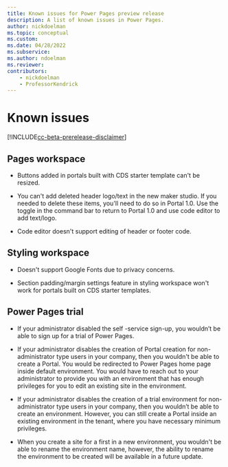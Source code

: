 ```yaml
---
title: Known issues for Power Pages preview release
description: A list of known issues in Power Pages.
author: nickdoelman
ms.topic: conceptual
ms.custom: 
ms.date: 04/28/2022
ms.subservice:
ms.author: ndoelman 
ms.reviewer: 
contributors:
    - nickdoelman
    - ProfessorKendrick
---
```

# Known issues

[!INCLUDE[cc-beta-prerelease-disclaimer](includes/cc-beta-prerelease-disclaimer.md)]

## Pages workspace

- Buttons added in portals built with CDS starter template can't be resized.

- You can't add deleted header logo/text in the new maker studio.  If you needed to delete these items, you'll need to do so in Portal 1.0.  Use the toggle in the command bar to return to Portal 1.0 and use code editor to add text/logo.

- Code editor doesn't support editing of header or footer code.

## Styling workspace

- Doesn't support Google Fonts due to privacy concerns.

- Section padding/margin settings feature in styling workspace won't work for portals built on CDS starter templates.

## Power Pages trial

- If your administrator disabled the self -service sign-up, you wouldn’t be able to sign up for a trial of Power Pages. 

- If your administrator disables the creation of Portal creation for non-administrator type users in your company, then you wouldn't be able to create a Portal. You would be redirected to Power Pages home page inside default environment. You would have to reach out to your administrator to provide you with an environment that has enough privileges for you to edit an existing site in the environment. 

- If your administrator disables the creation of a trial environment for non-administrator type users in your company, then you wouldn’t be able to create an environment. However, you can still create a Portal inside an existing environment in the tenant, where you have necessary minimum privileges. 

- When you create a site for a first in a new environment, you wouldn't be able to rename the environment name, however, the ability to rename the environment to be created will be available in a future update. 

